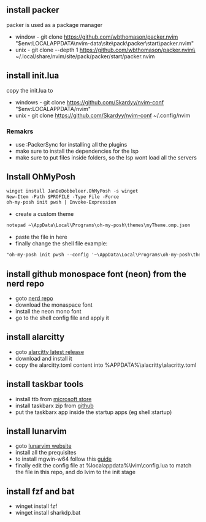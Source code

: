 ## install packer

packer is used as a package manager
* window - git clone https://github.com/wbthomason/packer.nvim "$env:LOCALAPPDATA\nvim-data\site\pack\packer\start\packer.nvim"
* unix - git clone --depth 1 https://github.com/wbthomason/packer.nvim\ ~/.local/share/nvim/site/pack/packer/start/packer.nvim

## install init.lua  
copy the init.lua to
* windows - git clone https://github.com/Skardyy/nvim-conf "$env:LOCALAPPDATA/nvim"
* unix - git clone https://github.com/Skardyy/nvim-conf ~/.config/nvim

### Remakrs  
* use :PackerSync for installing all the plugins
* make sure to install the dependencies for the lsp
* make sure to put files inside folders, so the lsp wont load all the servers

## Install OhMyPosh  
```diff
winget install JanDeDobbeleer.OhMyPosh -s winget
New-Item -Path $PROFILE -Type File -Force
oh-my-posh init pwsh | Invoke-Expression
```
* create a custom theme
```diff
notepad ~\AppData\Local\Programs\oh-my-posh\themes\myTheme.omp.json
```
* paste the file in here
* finally change the shell file
example:
```diff
"oh-my-posh init pwsh --config '~\AppData\Local\Programs\oh-my-posh\themes\myTheme.omp.json' | Invoke-Expression" > $PROFILE
```

## install github monospace font (neon) from the nerd repo
* goto [nerd repo](https://github.com/ryanoasis/nerd-fonts/releases/latest)
* download the monaspace font
* install the neon mono font
* go to the shell config file and apply it

## install alarcitty
* goto [alarcitty latest release](https://github.com/alacritty/alacritty/releases/latest)
* download and install it
* copy the alarcitty.toml content into %APPDATA%\alacritty\alacritty.toml

## install taskbar tools
* install ttb from [microsoft store](https://apps.microsoft.com/detail/9pf4kz2vn4w9?hl=en-US&gl=US)
* install taskbarx zip from [github](https://github.com/ChrisAnd1998/TaskbarX/releases/latest)
* put the taskbarx app inside the startup apps (eg shell:startup)

## install lunarvim
* goto [lunarvim website](https://www.lunarvim.org/docs/installation)
* install all the prequisites
* to install mgwin-w64 follow this [guide](https://code.visualstudio.com/docs/cpp/config-mingw)
* finally edit the config file at %localappdata%\lvim\config.lua to match the file in this repo, and do lvim to the init stage

## install fzf and bat
* winget install fzf
* winget install sharkdp.bat
